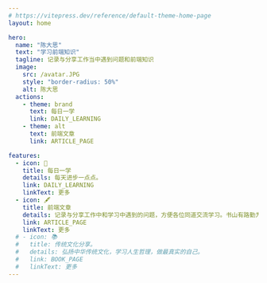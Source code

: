 ```yaml
---
# https://vitepress.dev/reference/default-theme-home-page
layout: home

hero:
  name: "陈大思"
  text: "学习前端知识"
  tagline: 记录与分享工作当中遇到问题和前端知识
  image:
    src: /avatar.JPG
    style: "border-radius: 50%"
    alt: 陈大思
  actions:
    - theme: brand
      text: 每日一学
      link: DAILY_LEARNING
    - theme: alt
      text: 前端文章
      link: ARTICLE_PAGE

features:
  - icon: 🧱
    title: 每日一学
    details: 每天进步一点点。
    link: DAILY_LEARNING
    linkText: 更多
  - icon: 🖋️
    title: 前端文章
    details: 记录与分享工作中和学习中遇到的问题，方便各位同道交流学习。书山有路勤为径，学海无涯苦作舟。
    link: ARTICLE_PAGE
    linkText: 更多
  # - icon: 📚
  #   title: 传统文化分享。
  #   details: 弘扬中华传统文化，学习人生哲理，做最真实的自己。
  #   link: BOOK_PAGE
  #   linkText: 更多
---
```

